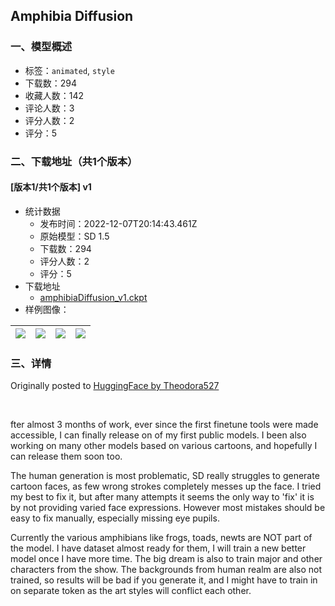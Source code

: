 ## Amphibia Diffusion
### 一、模型概述

- 标签：`animated`, `style`
- 下载数：294
- 收藏人数：142
- 评论人数：3
- 评分人数：2
- 评分：5

### 二、下载地址（共1个版本）

#### [版本1/共1个版本] v1

- 统计数据
  - 发布时间：2022-12-07T20:14:43.461Z
  - 原始模型：SD 1.5
  - 下载数：294
  - 评分人数：2
  - 评分：5
- 下载地址
  - [amphibiaDiffusion_v1.ckpt](https://civitai.com/api/download/models/1294)
- 样例图像：

| <img src="https://image.civitai.com/xG1nkqKTMzGDvpLrqFT7WA/34426435-dd97-4d18-1d6b-ac3f0338ba00/width=450/10674.jpeg" /> | <img src="https://image.civitai.com/xG1nkqKTMzGDvpLrqFT7WA/48673661-6efd-46fb-7157-5cdc990ef000/width=450/10673.jpeg" /> | <img src="https://image.civitai.com/xG1nkqKTMzGDvpLrqFT7WA/9ec43b07-1e5c-4d03-e458-aab70a36a700/width=450/10672.jpeg" /> | <img src="https://image.civitai.com/xG1nkqKTMzGDvpLrqFT7WA/8600e049-984a-4d29-fe7f-276a0c116e00/width=450/10671.jpeg" /> |
| ---- | ---- | ---- | ---- |


### 三、详情
<p>Originally posted to <a href="https://huggingface.co/Theodora527/Amphibia-Diffusion" rel="ugc" target="_blank">HuggingFace by Theodora527</a></p><p><br /></p><p>fter almost 3 months of work, ever since the first finetune tools were made accessible, I can finally release on of my first public models. I been also working on many other models based on various cartoons, and hopefully I can release them soon too.</p><p>The human generation is most problematic, SD really struggles to generate cartoon faces, as few wrong strokes completely messes up the face. I tried my best to fix it, but after many attempts it seems the only way to 'fix' it is by not providing varied face expressions. However most mistakes should be easy to fix manually, especially missing eye pupils.</p><p>Currently the various amphibians like frogs, toads, newts are NOT part of the model. I have dataset almost ready for them, I will train a new better model once I have more time. The big dream is also to train major and other characters from the show. The backgrounds from human realm are also not trained, so results will be bad if you generate it, and I might have to train in on separate token as the art styles will conflict each other.</p>